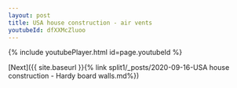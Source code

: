 ```yaml
---
layout: post
title: USA house construction - air vents
youtubeId: dfXXMcZluoo
---
```


{% include youtubePlayer.html id=page.youtubeId %}

[Next]({{ site.baseurl }}{% link split1/_posts/2020-09-16-USA house construction - Hardy board walls.md%})
